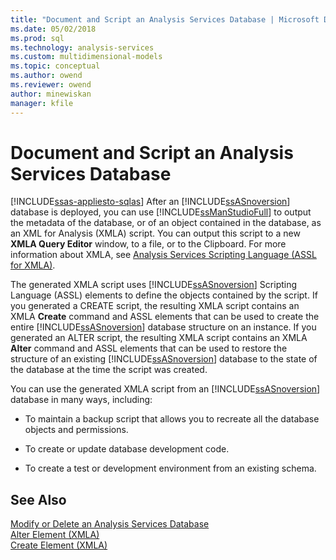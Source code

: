 ```yaml
---
title: "Document and Script an Analysis Services Database | Microsoft Docs"
ms.date: 05/02/2018
ms.prod: sql
ms.technology: analysis-services
ms.custom: multidimensional-models
ms.topic: conceptual
ms.author: owend
ms.reviewer: owend
author: minewiskan
manager: kfile
---
```

# Document and Script an Analysis Services Database
[!INCLUDE[ssas-appliesto-sqlas](../includes/ssas-appliesto-sqlas.md)]
  After an [!INCLUDE[ssASnoversion](../includes/ssasnoversion-md.md)] database is deployed, you can use [!INCLUDE[ssManStudioFull](../includes/ssmanstudiofull-md.md)] to output the metadata of the database, or of an object contained in the database, as an XML for Analysis (XMLA) script. You can output this script to a new **XMLA Query Editor** window, to a file, or to the Clipboard. For more information about XMLA, see [Analysis Services Scripting Language &#40;ASSL for XMLA&#41;](https://docs.microsoft.com/analysis-services/assl/analysis-services-scripting-language-assl-for-xmla).  
  
 The generated XMLA script uses [!INCLUDE[ssASnoversion](../includes/ssasnoversion-md.md)] Scripting Language (ASSL) elements to define the objects contained by the script. If you generated a CREATE script, the resulting XMLA script contains an XMLA **Create** command and ASSL elements that can be used to create the entire [!INCLUDE[ssASnoversion](../includes/ssasnoversion-md.md)] database structure on an instance. If you generated an ALTER script, the resulting XMLA script contains an XMLA **Alter** command and ASSL elements that can be used to restore the structure of an existing [!INCLUDE[ssASnoversion](../includes/ssasnoversion-md.md)] database to the state of the database at the time the script was created.  
  
 You can use the generated XMLA script from an [!INCLUDE[ssASnoversion](../includes/ssasnoversion-md.md)] database in many ways, including:  
  
-   To maintain a backup script that allows you to recreate all the database objects and permissions.  
  
-   To create or update database development code.  
  
-   To create a test or development environment from an existing schema.  
  
## See Also  
 [Modify or Delete an Analysis Services Database](../../analysis-services/multidimensional-models/modify-or-delete-an-analysis-services-database.md)   
 [Alter Element &#40;XMLA&#41;](https://docs.microsoft.com/analysis-services/xmla/xml-elements-commands/alter-element-xmla)   
 [Create Element &#40;XMLA&#41;](https://docs.microsoft.com/analysis-services/xmla/xml-elements-commands/create-element-xmla)  
  
  
